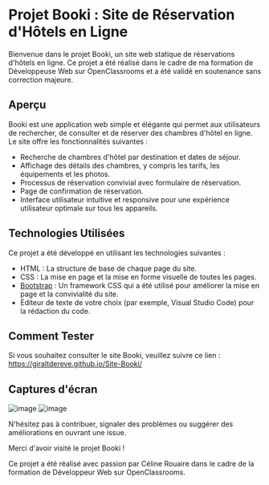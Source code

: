 # Projet Booki : Site de Réservation d'Hôtels en Ligne

Bienvenue dans le projet Booki, un site web statique de réservations d'hôtels en ligne. 
Ce projet a été réalisé dans le cadre de ma formation de Développeuse Web sur OpenClassrooms et a été validé en soutenance sans correction majeure.

## Aperçu

Booki est une application web simple et élégante qui permet aux utilisateurs de rechercher, de consulter et de réserver des chambres d'hôtel en ligne. Le site offre les fonctionnalités suivantes :

- Recherche de chambres d'hôtel par destination et dates de séjour.
- Affichage des détails des chambres, y compris les tarifs, les équipements et les photos.
- Processus de réservation convivial avec formulaire de réservation.
- Page de confirmation de réservation.
- Interface utilisateur intuitive et responsive pour une expérience utilisateur optimale sur tous les appareils.

## Technologies Utilisées

Ce projet a été développé en utilisant les technologies suivantes :

- HTML : La structure de base de chaque page du site.
- CSS : La mise en page et la mise en forme visuelle de toutes les pages.
- [Bootstrap](https://getbootstrap.com/) : Un framework CSS qui a été utilisé pour améliorer la mise en page et la convivialité du site.
- Éditeur de texte de votre choix (par exemple, Visual Studio Code) pour la rédaction du code.

## Comment Tester

Si vous souhaitez consulter le site Booki, veuillez suivre ce lien : https://giraltdereve.github.io/Site-Booki/ 

## Captures d'écran

![image](https://github.com/GiraltDeReve/Site-Booki/assets/113437966/b3f26ecf-73c9-40ea-b10f-85c901c1887e)
![image](https://github.com/GiraltDeReve/Site-Booki/assets/113437966/9a0ad313-dc78-4cd9-9e28-a94a985addb4)

N'hésitez pas à contribuer, signaler des problèmes ou suggérer des améliorations en ouvrant une issue.

Merci d'avoir visité le projet Booki !

Ce projet a été réalisé avec passion par Céline Rouaire dans le cadre de la formation de Développeur Web sur OpenClassrooms.
